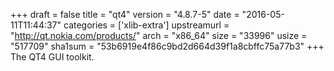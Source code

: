 +++
draft = false
title = "qt4"
version = "4.8.7-5"
date = "2016-05-11T11:44:37"
categories = ['xlib-extra']
upstreamurl = "http://qt.nokia.com/products/"
arch = "x86_64"
size = "33996"
usize = "517709"
sha1sum = "53b6919e4f86c9bd2d664d39f1a8cbffc75a77b3"
+++
The QT4 GUI toolkit.